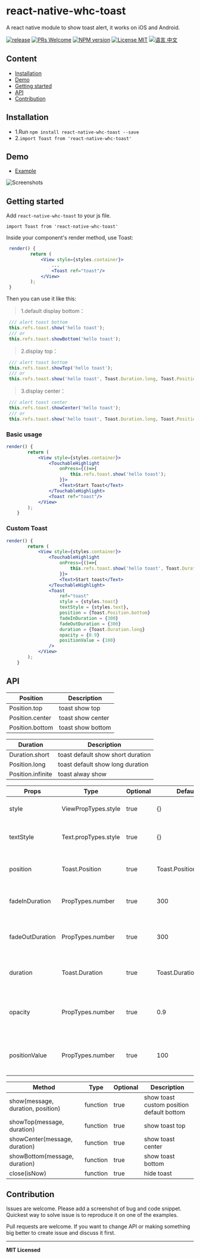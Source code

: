 # react-native-whc-toast
A react native module to show toast alert, it works on iOS and Android.

[ ![release](https://img.shields.io/github/release/netyouli/react-native-whc-toast.svg?maxAge=2592000?style=flat-square)](https://github.com/netyouli/react-native-whc-toast/releases)
[ ![PRs Welcome](https://img.shields.io/badge/PRs-Welcome-brightgreen.svg)](https://github.com/netyouli/react-native-whc-toast/pulls)
[ ![NPM version](http://img.shields.io/npm/v/react-native-whc-toast.svg?style=flat)](https://www.npmjs.com/package/react-native-whc-toast)
[![License MIT](http://img.shields.io/badge/license-MIT-orange.svg?style=flat)](https://raw.githubusercontent.com/crazycodeboy/react-native-whc-toast/master/LICENSE)
[ ![语言 中文](https://img.shields.io/badge/语言-中文-yellow.svg)](https://github.com/netyouli/react-native-whc-toast/blob/master/README.zh.md)



## Content

- [Installation](#installation)
- [Demo](#demo)
- [Getting started](#getting-started)
- [API](#api)
- [Contribution](#contribution)

## Installation

* 1.Run `npm install react-native-whc-toast --save`
* 2.`import Toast from 'react-native-whc-toast'`

## Demo  
* [Example](https://github.com/netyouli/react-native-whc-toast/tree/master/example)

![Screenshots](https://raw.githubusercontent.com/netyouli/react-native-whc-toast/master/example/screenshots/react-native-whc-toast.gif)

## Getting started  

Add `react-native-whc-toast` to your js file.

`import Toast from 'react-native-whc-toast'`

Inside your component's render method, use Toast:

```jsx
 render() {
         return (
             <View style={styles.container}>
                 ...
                 <Toast ref="toast"/>
             </View>
         );
 }

```

Then you can use it like this:

>1.default display bottom：

```jsx
 /// alert toast bottom
 this.refs.toast.show('hello toast');
 /// or
 this.refs.toast.showBottom('hello toast');
```

>2.display top：

```jsx
 /// alert toast bottom
 this.refs.toast.showTop('hello toast');
 /// or
 this.refs.toast.show('hello toast', Toast.Duration.long, Toast.Position.bottom);
```

>3.display center：

```jsx
 /// alert toast center
 this.refs.toast.showCenter('hello toast');
 /// or
 this.refs.toast.show('hello toast', Toast.Duration.long, Toast.Position.center);
```

### Basic usage

```jsx
render() {
        return (
            <View style={styles.container}>
                <TouchableHighlight
                    onPress={()=>{
                        this.refs.toast.show('hello toast');
                    }}>
                    <Text>Start Toast</Text>
                </TouchableHighlight>
                <Toast ref="toast"/>
            </View>
        );
    }
```

### Custom Toast

```jsx
render() {
        return (
            <View style={styles.container}>
                <TouchableHighlight
                    onPress={()=>{
                        this.refs.toast.show('hello toast', Toast.Duration.long, Toast.Position.bottom);
                    }}>
                    <Text>Start toast</Text>
                </TouchableHighlight>
                <Toast
                    ref="toast"
                    style = {styles.toast}
                    textStyle = {styles.text},
                    position = {Toast.Position.bottom}
                    fadeInDuration = {300}
                    fadeOutDuration = {300}
                    duration = {Toast.Duration.long}
                    opacity = {0.9}
                    positionValue = {100}
                />
            </View>
        );
    }
```


## API

Position   | Description
-----------------  | -----------
Position.top   | toast show top
Position.center   | toast show center
Position.bottom   | toast show bottom

Duration   | Description
-----------------  | -----------
Duration.short   | toast default show short duration
Position.long   | toast default show long duration
Position.infinite   | toast alway show


Props              | Type     | Optional | Default     | Description
----------------- | -------- | -------- | ----------- | -----------
style |  ViewPropTypes.style |true | {}  | Custom default toast style
textStyle  | Text.propTypes.style  | true | {}  |   Custom default toast text style
position  | Toast.Position  | true | Toast.Position.bottom  |   Custom default toast show position
fadeInDuration  | PropTypes.number  | true | 300  |   Custom default toast fade in duration
fadeOutDuration  | PropTypes.number  | true | 300  |   Custom default toast fade out duration
duration  | Toast.Duration  | true | Toast.Duration.long  |   Custom default toast show duration
opacity  | PropTypes.number  | true | 0.9  |   Custom default toast fade in or fade out opacity animation
positionValue  | PropTypes.number  | true | 100  |   Custom default toast show top, bottom margin



Method   |  Type     | Optional | Description
----------------- | -------- | -------- | -----------
show(message, duration, position)   | function | true | show toast custom position default bottom
showTop(message, duration)  |   function  |  true   |   show toast top
showCenter(message, duration)  |   function  |  true   |   show toast center
showBottom(message, duration)  |   function  |  true   |   show toast bottom
close(isNow)  |   function  |  true   |   hide toast


## Contribution

Issues are welcome. Please add a screenshot of bug and code snippet. Quickest way to solve issue is to reproduce it on one of the examples.

Pull requests are welcome. If you want to change API or making something big better to create issue and discuss it first.

---

**MIT Licensed**
